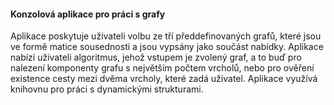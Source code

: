 #### Konzolová aplikace pro práci s grafy
Aplikace poskytuje uživateli volbu ze tří předdefinovaných grafů, které jsou ve formě matice sousednosti a jsou vypsány jako součást nabídky.
Aplikace nabízí uživateli algoritmus, jehož vstupem je zvolený graf, a to buď pro nalezení komponenty grafu s největším počtem vrcholů, nebo pro ověření existence cesty mezi dvěma vrcholy, které zadá uživatel. 
Aplikace využívá knihovnu pro práci s dynamickými strukturami. 
